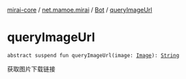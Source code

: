 [mirai-core](../../index.md) / [net.mamoe.mirai](../index.md) / [Bot](index.md) / [queryImageUrl](./query-image-url.md)

# queryImageUrl

`abstract suspend fun queryImageUrl(image: `[`Image`](../../net.mamoe.mirai.message.data/-image/index.md)`): `[`String`](https://kotlinlang.org/api/latest/jvm/stdlib/kotlin/-string/index.html)

获取图片下载链接

